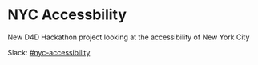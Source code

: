 # NYC Accessbility 

New D4D Hackathon project looking at the accessibility of New York City

Slack: [#nyc-accessibility](https://datafordemocracy.slack.com/messages/nyc-accessibility/)